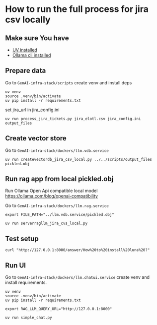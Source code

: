 # How to run the full process for jira csv locally

## Make sure You have 
- [UV installed](https://docs.astral.sh/uv/getting-started/installation/)
- [Ollama cli installed](https://ollama.com/download)

## Prepare data

Go to `GenAI-infra-stack/scripts` create venv and install deps
```shell
uv venv
source .venv/bin/activate
uv pip install -r requirements.txt
```
set jira_url in jira_config.ini

```shell
uv run process_jira_tickets.py jira_elotl.csv jira_config.ini output_files
```

## Create vector store
Go to `GenAI-infra-stack/dockers/llm.vdb.service`

```shell
uv run createvectordb_jira_csv_local.py ../../scripts/output_files pickled.obj
```

## Run rag app from local pickled.obj

Run Ollama Open Api compatible local model
https://ollama.com/blog/openai-compatibility

Go to `GenAI-infra-stack/dockers/llm.rag.service`

```shell
export FILE_PATH="../llm.vdb.service/pickled.obj"

uv run serverragllm_jira_cvs_local.py
```

## Test setup
```shell
curl "http://127.0.0.1:8000/answer/How%20to%20install%20luna%20?"
```

## Run UI
Go to `GenAI-infra-stack/dockers/llm.chatui.service` create venv and install requirements.

```shell
uv venv
source .venv/bin/activate
uv pip install -r requirements.txt
```

```shell
export RAG_LLM_QUERY_URL="http://127.0.0.1:8000"
 
uv run simple_chat.py
```